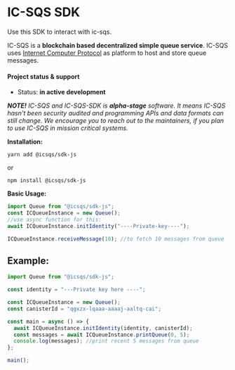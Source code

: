 # **IC-SQS SDK**

Use this SDK to interact with ic-sqs.

IC-SQS is a **blockchain based decentralized simple queue service**. IC-SQS uses [Internet Computer Protocol](https://dfinity.org/) as platform to host and store queue messages.

#### Project status & support

- Status: **in active development**

**_NOTE!_** _IC-SQS and IC-SQS-SDK is **alpha-stage** software. It means IC-SQS hasn't been security audited and programming APIs and data formats can still change. We encourage you to reach out to the maintainers, if you plan to use IC-SQS in mission critical systems._

**Installation:**

```
yarn add @icsqs/sdk-js
```

or

```
npm install @icsqs/sdk-js
```

**Basic Usage:**

```js
import Queue from "@icsqs/sdk-js";
const ICQueueInstance = new Queue();
//use async function for this:
await ICQueueInstance.initIdentity("----Private-key----");

ICQueueInstance.receiveMessage(10); //to fetch 10 messages from queue
```

## Example:

```js
import Queue from "@icsqs/sdk-js";

const identity = "---Private key here ----";

const ICQueueInstance = new Queue();
const canisterId = "qgxzx-lqaaa-aaaaj-aaltq-cai";

const main = async () => {
  await ICQueueInstance.initIdentity(identity, canisterId);
  const messages = await ICQueueInstance.printQueue(0, 5);
  console.log(messages); //print recent 5 messages from queue
};

main();
```
